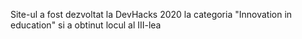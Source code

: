 Site-ul a fost dezvoltat la DevHacks 2020 la categoria "Innovation in education" si a obtinut locul al III-lea
